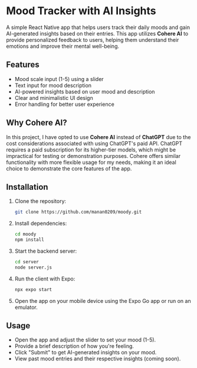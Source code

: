 # Mood Tracker with AI Insights

A simple React Native app that helps users track their daily moods and gain AI-generated insights based on their entries. This app utilizes **Cohere AI** to provide personalized feedback to users, helping them understand their emotions and improve their mental well-being. 



## Features
- Mood scale input (1-5) using a slider
- Text input for mood description
- AI-powered insights based on user mood and description
- Clear and minimalistic UI design
- Error handling for better user experience

## Why Cohere AI?
In this project, I have opted to use **Cohere AI** instead of **ChatGPT** due to the cost considerations associated with using ChatGPT's paid API. ChatGPT requires a paid subscription for its higher-tier models, which might be impractical for testing or demonstration purposes. Cohere offers similar functionality with more flexible usage for my needs, making it an ideal choice to demonstrate the core features of the app. 

## Installation

1. Clone the repository:
   ```bash
   git clone https://github.com/manan0209/moody.git
2. Install dependencies:
   ```bash
   cd moody
   npm install
3. Start the backend server:
   ```bash
   cd server
   node server.js
5. Run the client with Expo:
   ```bash
   npx expo start
6. Open the app on your mobile device using the Expo Go app or run on an emulator.


## Usage
- Open the app and adjust the slider to set your mood (1-5).
- Provide a brief description of how you're feeling.
- Click "Submit" to get AI-generated insights on your mood.
- View past mood entries and their respective insights (coming soon).

